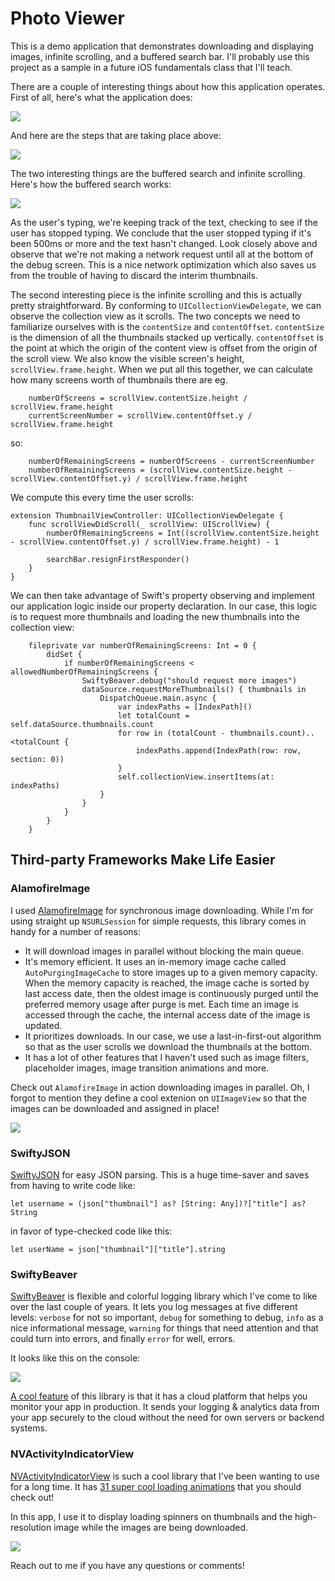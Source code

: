 # Photo Viewer
This is a demo application that demonstrates downloading and displaying images, infinite scrolling, and a buffered search bar. I'll probably use this project as a sample in a future iOS fundamentals class that I'll teach.

There are a couple of interesting things about how this application operates. First of all, here's what the application does:

![](https://github.com/petrucci34/PhotoViewer/blob/master/photoViewer.gif?raw=true)

And here are the steps that are taking place above:

![](https://raw.githubusercontent.com/petrucci34/PhotoViewer/master/application-flow.png)

The two interesting things are the buffered search and infinite scrolling. Here's how the buffered search works:

![](https://github.com/petrucci34/PhotoViewer/blob/master/bufferedSearch.gif?raw=true)

As the user's typing, we're keeping track of the text, checking to see if the user has stopped typing. We conclude that the user stopped typing if it's been 500ms or more and the text hasn't changed. Look closely above and observe that we're not making a network request until all at the bottom of the debug screen. This is a nice network optimization which also saves us from the trouble of having to discard the interim thumbnails.

The second interesting piece is the infinite scrolling and this is actually pretty straightforward. By conforming to `UICollectionViewDelegate`, we can observe the collection view as it scrolls. The two concepts we need to familiarize ourselves with is the `contentSize` and `contentOffset`. `contentSize` is the dimension of all the thumbnails stacked up vertically. `contentOffset` is the point at which the origin of the content view is offset from the origin of the scroll view. We also know the visible screen's height, `scrollView.frame.height`. When we put all this together, we can calculate how many screens worth of thumbnails there are eg.

```
    numberOfScreens = scrollView.contentSize.height / scrollView.frame.height
    currentScreenNumber = scrollView.contentOffset.y / scrollView.frame.height
```

so:

```
    numberOfRemainingScreens = numberOfScreens - currentScreenNumber
    numberOfRemainingScreens = (scrollView.contentSize.height - scrollView.contentOffset.y) / scrollView.frame.height
```

We compute this every time the user scrolls:

```
extension ThumbnailViewController: UICollectionViewDelegate {
    func scrollViewDidScroll(_ scrollView: UIScrollView) {
        numberOfRemainingScreens = Int((scrollView.contentSize.height - scrollView.contentOffset.y) / scrollView.frame.height) - 1

        searchBar.resignFirstResponder()
    }
}
```

We can then take advantage of Swift's property observing and implement our application logic inside our property declaration. In our case, this logic is to request more thumbnails and loading the new thumbnails into the collection view:

```
    fileprivate var numberOfRemainingScreens: Int = 0 {
        didSet {
            if numberOfRemainingScreens < allowedNumberOfRemainingScreens {
                SwiftyBeaver.debug("should request more images")
                dataSource.requestMoreThumbnails() { thumbnails in
                    DispatchQueue.main.async {
                        var indexPaths = [IndexPath]()
                        let totalCount = self.dataSource.thumbnails.count
                        for row in (totalCount - thumbnails.count)..<totalCount {
                            indexPaths.append(IndexPath(row: row, section: 0))
                        }
                        self.collectionView.insertItems(at: indexPaths)
                    }
                }
            }
        }
    }
```

## Third-party Frameworks Make Life Easier
### AlamofireImage
 I used [AlamofireImage](https://github.com/Alamofire/AlamofireImage) for synchronous image downloading. While I'm for using straight up `NSURLSession` for simple requests, this library comes in handy for a number of reasons:

* It will download images in parallel without blocking the main queue.
* It's memory efficient. It uses an in-memory image cache called `AutoPurgingImageCache` to store images up to a given memory capacity. When the memory capacity is reached, the image cache is sorted by last access date, then the oldest image is continuously purged until the preferred memory usage after purge is met. Each time an image is accessed through the cache, the internal access date of the image is updated.
* It prioritizes downloads. In our case, we use a last-in-first-out algorithm so that as the user scrolls we download the thumbnails at the bottom.
* It has a lot of other features that I haven't used such as image filters, placeholder images, image transition animations and more.

Check out `AlamofireImage` in action downloading images in parallel. Oh, I forgot to mention they define a cool extenion on `UIImageView` so that the images can be downloaded and assigned in place!

![](https://github.com/petrucci34/PhotoViewer/blob/master/afnetworking.gif?raw=true)

### SwiftyJSON
[SwiftyJSON](https://github.com/SwiftyJSON/SwiftyJSON) for easy JSON parsing. This is a huge time-saver and saves from having to write code like:
```
let username = (json["thumbnail"] as? [String: Any])?["title"] as? String
```

in favor of type-checked code like this:

```
let userName = json["thumbnail"]["title"].string 
```


### SwiftyBeaver
[SwiftyBeaver](https://github.com/SwiftyBeaver/SwiftyBeaver) is flexible and colorful logging library which I've come to like over the last couple of years. It lets you log messages at five different levels: `verbose` for not so important, `debug` for something to debug, `info` as a nice informational message, `warning` for things that need attention and that could turn into errors, and finally `error` for well, errors.

It looks like this on the console:

![](https://github.com/petrucci34/PhotoViewer/blob/master/Screen%20Shot%202017-05-20%20at%2011.26.43%20PM.png?raw=true)

[A cool feature](https://swiftybeaver.com/) of this library is that it has a cloud platform that helps you monitor your app in production. It sends your logging & analytics data from your app securely to the cloud without the need for own servers or backend systems.

### NVActivityIndicatorView
[NVActivityIndicatorView](https://github.com/ninjaprox/NVActivityIndicatorView) is such a cool library that I've been wanting to use for a long time. It has [31 super cool loading animations](https://raw.githubusercontent.com/ninjaprox/NVActivityIndicatorView/master/Demo.gif) that you should check out!

In this app, I use it to display loading spinners on thumbnails and the high-resolution image while the images are being downloaded.

![](https://github.com/petrucci34/PhotoViewer/blob/master/spinner.gif?raw=true)

Reach out to me if you have any questions or comments!


